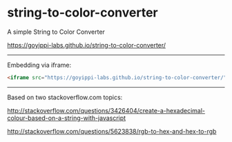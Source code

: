 # string-to-color-converter
A simple String to Color Converter

https://goyippi-labs.github.io/string-to-color-converter/

---

Embedding via iframe:

```html
<iframe src="https://goyippi-labs.github.io/string-to-color-converter/" width="100%" height="300" frameborder="0"></iframe>
```

---

Based on two stackoverflow.com topics:

http://stackoverflow.com/questions/3426404/create-a-hexadecimal-colour-based-on-a-string-with-javascript

http://stackoverflow.com/questions/5623838/rgb-to-hex-and-hex-to-rgb
